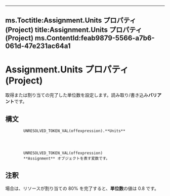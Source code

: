 

---
ms.Toctitle:Assignment.Units プロパティ (Project)
title:Assignment.Units プロパティ (Project)
ms.ContentId:feab9879-5566-a7b6-061d-47e231ac64a1
---
# Assignment.Units プロパティ (Project)




取得または割り当ての完了した単位数を設定します。読み取り/書き込み**バリアント**です。

## 構文

            UNRESOLVED_TOKEN_VAL(offexpression).**Units**




            UNRESOLVED_TOKEN_VAL(offexpression)
            **Assignment** オブジェクトを表す変数です。



## 注釈
場合は、リソースが割り当ての 80% を完了すると、**単位数**の値は 0.8 です。




